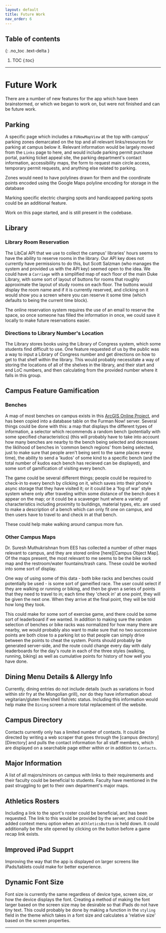 ```yaml
---
layout: default
title: Future Work
nav_order: 6
---
```

## Table of contents
{: .no_toc .text-delta }

1. TOC
{:toc}
---
# Future Work

There are a number of new features for the app which have been brainstormed, or which we began to work on, but were not finished and can be future work.

## Parking
A specific page which includes a `FUNowMapView` at the top with campus' parking zones demarcated on the top and all relevant links/resources for parking at campus below it. Relevant information would be largely moved from the `Links` page to here, and would include parking permit purchase portal, parking ticket appeal site, the parking department's contact information, accessibility maps, the form to request main circle access, temporary permit requests, and anything else related to parking.

Zones would need to have polylines drawn for them and the coordinate points encoded using the Google Maps polyline encoding for storage in the database

Marking specific electric charging spots and handicapped parking spots could be an additional feature.

Work on this page started, and is still present in the codebase.

## Library
### Library Room Reservation
The LibCal API that we use to collect the campus' libraries' hours seems to have the ability to reserve rooms in the library. Our API key does not currently have permissions to do this, but Scott Salzman (who manages the system and provided us with the API key) seemed open to the idea. We could have a `Carriage` with a simplified map of each floor of the main Duke Library, with some sort of layout of buttons for rooms that roughly approximate the layout of study rooms on each floor. The buttons would display the room name and if it is currently reserved, and clicking on it would show you a screen where you can reserve it some time (which defaults to being the current time block). 

The online reservation system requires the use of an email to reserve the space, so once someone has filled the information in once, we could save it locally to make future reservations easier.

### Directions to Library Number's Location
The Library stores books using the Library of Congress system, which some students find difficult to use. One feature requested of us by the public was a way to input a Library of Congress number and get directions on how to get to that shelf within the library. This would probably necessitate a way of storing the locations of all of the shelves in the library, and their start and end LoC numbers, and then calculating from the provided number where it falls in this group.

## Campus Feature Gamification 
### Benches
A map of most benches on campus exists in this [ArcGIS Online Project], and has been copied into a database table on the Furman Now! server. Several things could be done with this: a map that displays the different types of information, a selector which recommends a random bench (potentially with some specified characteristics) (this will probably have to take into account how many benches are nearby to the bench being selected and decreases the liklihood of benches in 'common bench regions' from being selected, just to make sure that people aren't being sent to the same places every time), the ability to send a 'kudos' of some kind to a specific bench (and the total number of kudos each bench has recieved can be displayed), and some sort of gamification of visiting every bench. 

The game could be several different things; people could be required to check-in to every bench by clicking on it, which saves into their phone's async storage that they have visited it; or it could be a 'fog of war' style system where only after traveling within some distance of the bench does it appear on the map; or it could be a scavenger hunt where a variety of characteristics including proximity to buildings, material types, etc. are used to make a description of a bench which can only fit one on campus, and then users have to travel to and check in at that bench.

These could help make walking around campus more fun.

### Other Campus Maps
Dr. Suresh Muthukrishnan from EES has collected a number of other maps relevant to campus, and they are stored online [here][Campus Object Map]. Of the maps present, the most relevant to me seems to be the bike rack map and the restroom/water fountains/trash cans. These could be worked into some sort of display.

One way of using some of this data - both bike racks and benches could potentially be used - is some sort of gameified race. The user could select if they are walking or running or biking, and then be given a series of points that they need to travel to in; each time they 'check in' at one point, they will be given the next one. When they arrive at the final point, they will be told how long they took. 

This could make for some sort of exercise game, and there could be some sort of leaderboard if we wanted. In addition to making sure the random selection of benches or bike racks was normalized for how many there are nearby, we would probably also want to make sure that no two successive points are both close to a parking lot so that people can simply drive between the points to cheat the system. Points should probably be generated server-side, and the route could change every day with daily leaderboards for the day's route in each of the three styles (walking, running, biking) as well as cumulative points for history of how well you have done. 

## Dining Menu Details & Allergy Info
Currently, dining entries do not include details (such as variations in food within stir fry at the Mongolian grill), nor do they have information about vegitarian/gluten free/shell fish/etc status. Including this information would help make the `Dining` screen a more total replacement of the website.

## Campus Directory
Contacts currently only has a limited number of contacts. It could be directed by writing a web scraper that goes through the [campus directory][Directory] and pulls the contact information for all staff members, which are displayed on a searchable page either within or in addition to `Contacts`. 

## Major Information
A list of all majors/minors on campus with links to their requirements and their faculty could be beneficial to students. Faculty have mentioned in the past struggling to get to their own department's major maps.

## Athletics Rosters
Including a link to the sport's roster could be beneficial, and has been requested. The link to this would be provided by the server, and could be added context menu option when an `AthleticsButton` is held down. It could additionally be the site opened by clicking on the button before a game recap link exists. 

## Improved iPad Supprt
Improving the way that the app is displayed on larger screens like iPads/tablets could make for better experience. 

## Dynamic Font Size
Font size is currently the same regardless of device type, screen size, or how the device displays the font. Creating a method of making the font larger based on the screen size may be desirable so that iPads do not have tiny text. This could probably be done by making a function in the `styling` field in the theme which takes in a font size and calculates a 'relative size' based on the screen properties.

---
[ArcGIS Online Project]: https://services1.arcgis.com/4pYHyjjOPNwIcnDB/arcgis/rest/services/Benches_On_Furman_University_Campus/FeatureServer
[Campus Object Maps]: https://furman.maps.arcgis.com/apps/View/index.html?appid=822d3f23946a422fa198dcb933962927
[Campus Directory]: https://www.furman.edu/people/staff/